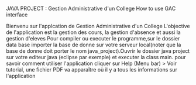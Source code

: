 JAVA PROJECT : Gestion Administrative d'un College
How to use GAC interface

Bienvenu sur l'applcation de Gestion Administrative d'un College
L'objective de l'application est la gestion des cours, la gestion d'absence et aussi la gestion d'eleves
Pour compiler ou executer le programme,sur le dossier data base importer la base de donne sur votre serveur local(noter que la base de donne doit porter le nom java_project).Ouvrir le dossier java project sur votre editeur java (eclipse par exemple) et executer la class main.
pour savoir comment utiliser l'application cliquer sur Help (Menu bar) > Voir tutorial, une fichier PDF va apparaître où il y a tous les informations sur l'application
